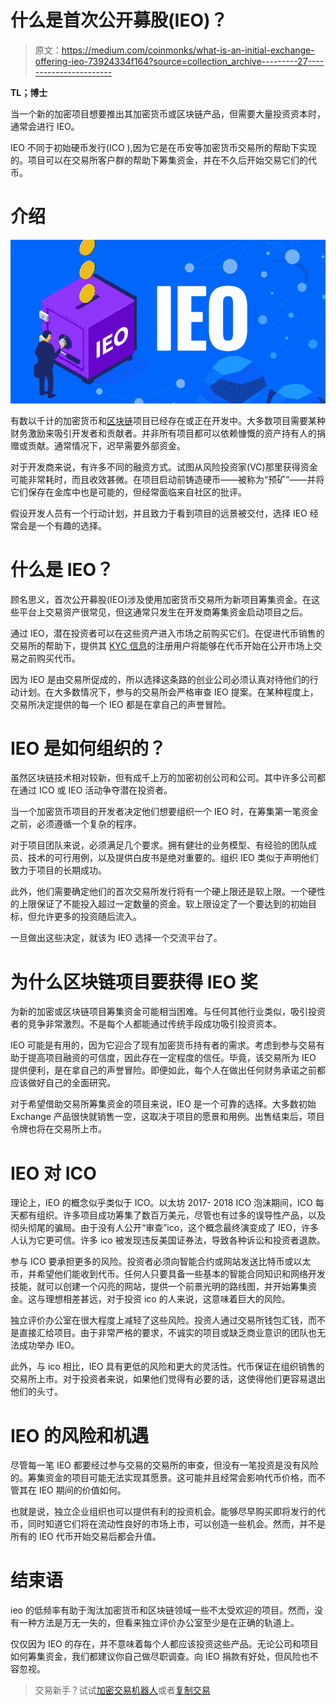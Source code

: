 # 什么是首次公开募股(IEO)？

> 原文：<https://medium.com/coinmonks/what-is-an-initial-exchange-offering-ieo-73924334f164?source=collection_archive---------27----------------------->

**TL；博士**

当一个新的加密项目想要推出其加密货币或区块链产品，但需要大量投资资本时，通常会进行 IEO。

IEO 不同于初始硬币发行(ICO ),因为它是在币安等加密货币交易所的帮助下实现的。项目可以在交易所客户群的帮助下筹集资金，并在不久后开始交易它们的代币。

# 介绍

![](img/e7467e583733c152dabf19da9376316d.png)

有数以千计的加密货币和[区块链](https://academy.binance.com/en/articles/what-is-blockchain-technology-a-comprehensive-guide-for-beginners)项目已经存在或正在开发中。大多数项目需要某种财务激励来吸引开发者和贡献者。并非所有项目都可以依赖慷慨的资产持有人的捐赠或贡献。通常情况下，迟早需要外部资金。

对于开发商来说，有许多不同的融资方式。试图从风险投资家(VC)那里获得资金可能非常耗时，而且收效甚微。在项目启动前铸造硬币——被称为“预矿”——并将它们保存在金库中也是可能的，但经常面临来自社区的批评。

假设开发人员有一个行动计划，并且致力于看到项目的远景被交付，选择 IEO 经常会是一个有趣的选择。

# 什么是 IEO？

顾名思义，首次公开募股(IEO)涉及使用加密货币交易所为新项目筹集资金。在这些平台上交易资产很常见，但这通常只发生在开发商筹集资金启动项目之后。

通过 IEO，潜在投资者可以在这些资产进入市场之前购买它们。在促进代币销售的交易所的帮助下，提供其 [KYC 信息](https://academy.binance.com/en/glossary/know-your-customer)的注册用户将能够在代币开始在公开市场上交易之前购买代币。

因为 IEO 是由交易所促成的，所以选择这条路的创业公司必须认真对待他们的行动计划。在大多数情况下，参与的交易所会严格审查 IEO 提案。在某种程度上，交易所决定提供的每一个 IEO 都是在拿自己的声誉冒险。

# IEO 是如何组织的？

虽然区块链技术相对较新，但有成千上万的加密初创公司和公司。其中许多公司都在通过 ICO 或 IEO 活动争夺潜在投资者。

当一个加密货币项目的开发者决定他们想要组织一个 IEO 时，在筹集第一笔资金之前，必须遵循一个复杂的程序。

对于项目团队来说，必须满足几个要求。拥有健壮的业务模型、有经验的团队成员、技术的可行用例，以及提供白皮书是绝对重要的。组织 IEO 类似于声明他们致力于项目的长期成功。

此外，他们需要确定他们的首次交易所发行将有一个硬上限还是软上限。一个硬性的上限保证了不能投入超过一定数量的资金。软上限设定了一个要达到的初始目标，但允许更多的投资随后流入。

一旦做出这些决定，就该为 IEO 选择一个交流平台了。

# 为什么区块链项目要获得 IEO 奖

为新的加密或区块链项目筹集资金可能相当困难。与任何其他行业类似，吸引投资者的竞争非常激烈。不是每个人都能通过传统手段成功吸引投资资本。

IEO 可能是有用的，因为它迎合了现有加密货币持有者的需求。考虑到参与交易有助于提高项目融资的可信度，因此存在一定程度的信任。毕竟，该交易所为 IEO 提供便利，是在拿自己的声誉冒险。即便如此，每个人在做出任何财务承诺之前都应该做好自己的全面研究。

对于希望借助交易所筹集资金的项目来说，IEO 是一个可靠的选择。大多数初始 Exchange 产品很快就销售一空，这取决于项目的愿景和用例。出售结束后，项目令牌也将在交易所上市。

# IEO 对 ICO

理论上，IEO 的概念似乎类似于 ICO。以太坊 2017- 2018 ICO 泡沫期间，ICO 每天都有组织。许多项目成功筹集了数百万美元，尽管也有过多的误导性产品，以及彻头彻尾的骗局。由于没有人公开“审查”ico，这个概念最终演变成了 IEO，许多人认为它更可信。许多 ico 被发现违反美国证券法，导致各种诉讼和投资者退款。

参与 ICO 要承担更多的风险。投资者必须向智能合约或网站发送比特币或以太币，并希望他们能收到代币。任何人只要具备一些基本的智能合同知识和网络开发技能，就可以创建一个闪亮的网站，提供一个前景光明的路线图，并开始筹集资金。这与理想相差甚远，对于投资 ico 的人来说，这意味着巨大的风险。

独立评价办公室在很大程度上减轻了这些风险。投资人通过交易所钱包汇钱，而不是直接汇给项目。由于非常严格的要求，不诚实的项目或缺乏商业意识的团队也无法成功举办 IEO。

此外，与 ico 相比，IEO 具有更低的风险和更大的灵活性。代币保证在组织销售的交易所上市。对于投资者来说，如果他们觉得有必要的话，这使得他们更容易退出他们的头寸。

# IEO 的风险和机遇

尽管每一笔 IEO 都要经过参与交易的交易所的审查，但没有一笔投资是没有风险的。筹集资金的项目可能无法实现其愿景。这可能并且经常会影响代币价格，而不管其在 IEO 期间的价值如何。

也就是说，独立企业组织也可以提供有利的投资机会。能够尽早购买即将发行的代币，同时知道它们将在流动性良好的市场上市，可以创造一些机会。然而，并不是所有的 IEO 代币开始交易后都会升值。

# 结束语

ieo 的低频率有助于淘汰加密货币和区块链领域一些不太受欢迎的项目。然而，没有一种方法是万无一失的，但看来独立评价办公室至少是在正确的轨道上。

仅仅因为 IEO 的存在，并不意味着每个人都应该投资这些产品。无论公司和项目如何筹集资金，我们都建议你自己做尽职调查。向 IEO 捐款有好处，但风险也不容忽视。

> 交易新手？试试[加密交易机器人](/coinmonks/crypto-trading-bot-c2ffce8acb2a)或者[复制交易](/coinmonks/top-10-crypto-copy-trading-platforms-for-beginners-d0c37c7d698c)